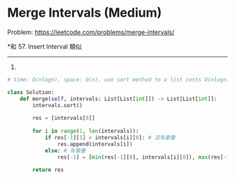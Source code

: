 Merge Intervals (Medium)
===

Problem: https://leetcode.com/problems/merge-intervals/

*和 57. Insert Interval 類似

---

1.
```python
# time: O(nlogn), space: O(n), use sort method to a list costs O(nlogn)

class Solution:
    def merge(self, intervals: List[List[int]]) -> List[List[int]]:
        intervals.sort()
        
        res = [intervals[0]]
        
        for i in range(1, len(intervals)):
            if res[-1][1] < intervals[i][0]: # 沒有重疊
                res.append(intervals[i])
            else: # 有重疊
                res[-1] = [min(res[-1][0], intervals[i][0]), max(res[-1][1], intervals[i][1])]
                
        return res 
```
